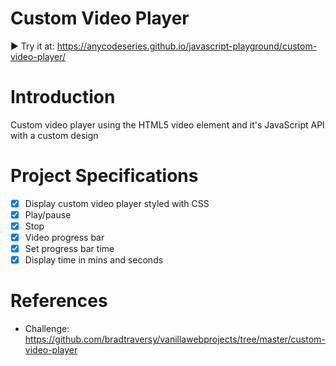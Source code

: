 # Custom Video Player
▶️ Try it at: https://anycodeseries.github.io/javascript-playground/custom-video-player/

# Introduction
Custom video player using the HTML5 video element and it's JavaScript API with a custom design

# Project Specifications
- [x] Display custom video player styled with CSS
- [x] Play/pause
- [x] Stop
- [x] Video progress bar
- [x] Set progress bar time
- [x] Display time in mins and seconds

# References

- Challenge: https://github.com/bradtraversy/vanillawebprojects/tree/master/custom-video-player

